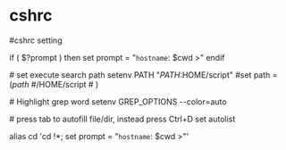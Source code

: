 # cshrc
#cshrc setting

if ( $?prompt ) then 
    set prompt = "`hostname`: $cwd >"
endif

\# set execute search path 
setenv PATH "${PATH}:$HOME/script" 
\#set path = ($path \ 
\#             /$HOME/script 
\#              \) 

\# Highlight grep word
setenv GREP_OPTIONS --color=auto 

\# press tab to autofill file/dir, instead press Ctrl+D
set autolist 


alias cd 'cd \!*; set prompt = "`hostname`: $cwd >"'

